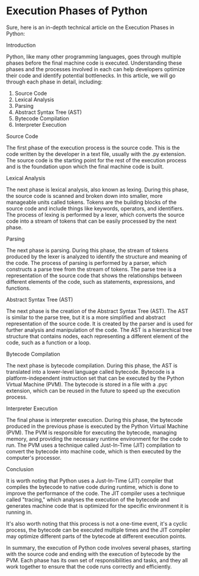 # Execution Phases of Python

Sure, here is an in-depth technical article on the Execution Phases in Python:

Introduction

Python, like many other programming languages, goes through multiple phases before the final machine code is executed. Understanding these phases and the processes involved in each can help developers optimize their code and identify potential bottlenecks. In this article, we will go through each phase in detail, including:

1. Source Code
2. Lexical Analysis
3. Parsing
4. Abstract Syntax Tree (AST)
5. Bytecode Compilation
6. Interpreter Execution

Source Code

The first phase of the execution process is the source code. This is the code written by the developer in a text file, usually with the .py extension. The source code is the starting point for the rest of the execution process and is the foundation upon which the final machine code is built.

Lexical Analysis

The next phase is lexical analysis, also known as lexing. During this phase, the source code is scanned and broken down into smaller, more manageable units called tokens. Tokens are the building blocks of the source code and include things like keywords, operators, and identifiers. The process of lexing is performed by a lexer, which converts the source code into a stream of tokens that can be easily processed by the next phase.

Parsing

The next phase is parsing. During this phase, the stream of tokens produced by the lexer is analyzed to identify the structure and meaning of the code. The process of parsing is performed by a parser, which constructs a parse tree from the stream of tokens. The parse tree is a representation of the source code that shows the relationships between different elements of the code, such as statements, expressions, and functions.

Abstract Syntax Tree (AST)

The next phase is the creation of the Abstract Syntax Tree (AST). The AST is similar to the parse tree, but it is a more simplified and abstract representation of the source code. It is created by the parser and is used for further analysis and manipulation of the code. The AST is a hierarchical tree structure that contains nodes, each representing a different element of the code, such as a function or a loop.

Bytecode Compilation

The next phase is bytecode compilation. During this phase, the AST is translated into a lower-level language called bytecode. Bytecode is a platform-independent instruction set that can be executed by the Python Virtual Machine (PVM). The bytecode is stored in a file with a .pyc extension, which can be reused in the future to speed up the execution process.

Interpreter Execution

The final phase is interpreter execution. During this phase, the bytecode produced in the previous phase is executed by the Python Virtual Machine (PVM). The PVM is responsible for executing the bytecode, managing memory, and providing the necessary runtime environment for the code to run. The PVM uses a technique called Just-In-Time (JIT) compilation to convert the bytecode into machine code, which is then executed by the computer's processor.

Conclusion

It is worth noting that Python uses a Just-In-Time (JIT) compiler that compiles the bytecode to native code during runtime, which is done to improve the performance of the code. The JIT compiler uses a technique called "tracing," which analyses the execution of the bytecode and generates machine code that is optimized for the specific environment it is running in.

It's also worth noting that this process is not a one-time event, it's a cyclic process, the bytecode can be executed multiple times and the JIT compiler may optimize different parts of the bytecode at different execution points.

In summary, the execution of Python code involves several phases, starting with the source code and ending with the execution of bytecode by the PVM. Each phase has its own set of responsibilities and tasks, and they all work together to ensure that the code runs correctly and efficiently.
